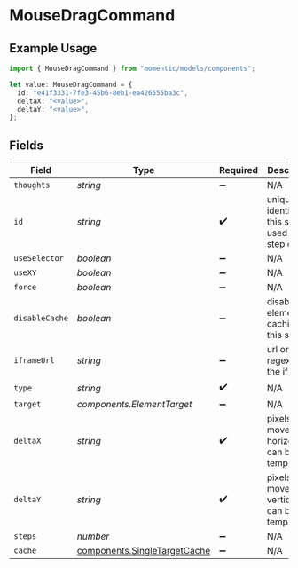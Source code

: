 # MouseDragCommand

## Example Usage

```typescript
import { MouseDragCommand } from "momentic/models/components";

let value: MouseDragCommand = {
  id: "e41f3331-7fe3-45b6-8eb1-ea426555ba3c",
  deltaX: "<value>",
  deltaY: "<value>",
};
```

## Fields

| Field                                                                        | Type                                                                         | Required                                                                     | Description                                                                  |
| ---------------------------------------------------------------------------- | ---------------------------------------------------------------------------- | ---------------------------------------------------------------------------- | ---------------------------------------------------------------------------- |
| `thoughts`                                                                   | *string*                                                                     | :heavy_minus_sign:                                                           | N/A                                                                          |
| `id`                                                                         | *string*                                                                     | :heavy_check_mark:                                                           | unique identifier to this step, used for step cache                          |
| `useSelector`                                                                | *boolean*                                                                    | :heavy_minus_sign:                                                           | N/A                                                                          |
| `useXY`                                                                      | *boolean*                                                                    | :heavy_minus_sign:                                                           | N/A                                                                          |
| `force`                                                                      | *boolean*                                                                    | :heavy_minus_sign:                                                           | N/A                                                                          |
| `disableCache`                                                               | *boolean*                                                                    | :heavy_minus_sign:                                                           | disable element caching for this step                                        |
| `iframeUrl`                                                                  | *string*                                                                     | :heavy_minus_sign:                                                           | url or url regex for the iframe                                              |
| `type`                                                                       | *string*                                                                     | :heavy_check_mark:                                                           | N/A                                                                          |
| `target`                                                                     | *components.ElementTarget*                                                   | :heavy_minus_sign:                                                           | N/A                                                                          |
| `deltaX`                                                                     | *string*                                                                     | :heavy_check_mark:                                                           | pixels to move horizontally, can be template                                 |
| `deltaY`                                                                     | *string*                                                                     | :heavy_check_mark:                                                           | pixels to move vertically, can be template                                   |
| `steps`                                                                      | *number*                                                                     | :heavy_minus_sign:                                                           | N/A                                                                          |
| `cache`                                                                      | [components.SingleTargetCache](../../models/components/singletargetcache.md) | :heavy_minus_sign:                                                           | N/A                                                                          |